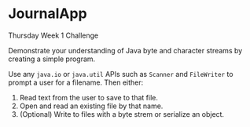 # JournalApp
Thursday Week 1 Challenge

Demonstrate your understanding of Java byte and character streams by creating a simple program.

Use any `java.io` or `java.util` APIs such as `Scanner` and `FileWriter` to prompt a user for a filename. Then either:
1. Read text from the user to save to that file.
2. Open and read an existing file by that name.
3. (Optional) Write to files with a byte strem or serialize an object.
